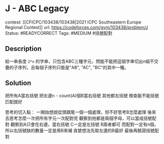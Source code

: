 # J - ABC Legacy

contest: [[CFICPC/103438/103438|2021 ICPC Southeastern Europe Regional Contest]]
url: https://codeforces.com/gym/103438/problem/J
Status: #READYCORRECT 
Tags: #MEDIUM #括號配對

## Description

給一串長度 `2*n` 的字串，只包含ABC三種字元，問能不能把這個字串切出n組不交疊的子序列，且每個子序列只能是"AB", "AC", "BC"的其中一種。

## Solution

把所有A當右括號
把左邊n - count(A)個B當右括號
其他都左括號
檢查能不能括號匹配就好

思考的切入點：
一開始想說從頭跟尾一個一個處理，但不好思考B怎麼處理
後來去思考怎麼一次把所有字元一次配對完
觀察到他都是兩個字母，可以當成括號配對
觀察到A只會在右邊，當右括號
C一定是左括號
B兩者都可
而配對一定有n個，所以右括號缺的數量一定是用B來補
貪婪想法先取左邊的B最好
最後再驗證括號配對